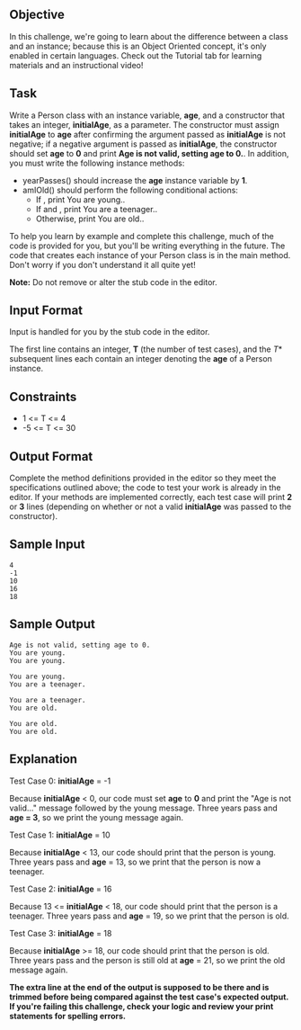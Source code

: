 ## Objective
In this challenge, we're going to learn about the difference between a class and an instance; because this is an Object Oriented concept, it's only enabled in certain languages. Check out the Tutorial tab for learning materials and an instructional video!

## Task
Write a Person class with an instance variable, **age**, and a constructor that takes an integer, **initialAge**, as a parameter. The constructor must assign **initialAge** to **age** after confirming the argument passed as **initialAge** is not negative; if a negative argument is passed as **initialAge**, the constructor should set **age** to **0** and print **Age is not valid, setting age to 0.**. In addition, you must write the following instance methods:

- yearPasses() should increase the **age** instance variable by **1**.
- amIOld() should perform the following conditional actions:
  - If , print You are young..
  - If  and , print You are a teenager..
  - Otherwise, print You are old..

To help you learn by example and complete this challenge, much of the code is provided for you, but you'll be writing everything in the future. The code that creates each instance of your Person class is in the main method. Don't worry if you don't understand it all quite yet!

**Note:** Do not remove or alter the stub code in the editor.

## Input Format
Input is handled for you by the stub code in the editor.

The first line contains an integer, **T** (the number of test cases), and the *T** subsequent lines each contain an integer denoting the **age** of a Person instance.

## Constraints
- 1 <= T <= 4
- -5 <= T <= 30

## Output Format
Complete the method definitions provided in the editor so they meet the specifications outlined above; the code to test your work is already in the editor. If your methods are implemented correctly, each test case will print **2** or **3** lines (depending on whether or not a valid **initialAge** was passed to the constructor).

## Sample Input 

```
4
-1
10
16
18
```

## Sample Output 

```
Age is not valid, setting age to 0.
You are young.
You are young.

You are young.
You are a teenager.

You are a teenager.
You are old.

You are old.
You are old.
```

## Explanation
Test Case 0: **initialAge** = -1

Because **initialAge** < 0, our code must set **age** to **0** and print the "Age is not valid..." message followed by the young message. Three years pass and **age = 3**, so we print the young message again.

Test Case 1: **initialAge** = 10

Because **initialAge** < 13, our code should print that the person is young. Three years pass and **age** = 13, so we print that the person is now a teenager.

Test Case 2: **initialAge** = 16

Because 13 <= **initialAge** < 18, our code should print that the person is a teenager. Three years pass and **age** = 19, so we print that the person is old.

Test Case 3: **initialAge** = 18

Because **initialAge** >= 18, our code should print that the person is old. Three years pass and the person is still old at **age** = 21, so we print the old message again.

**The extra line at the end of the output is supposed to be there and is trimmed before being compared against the test case's expected output. If you're failing this challenge, check your logic and review your print statements for spelling errors.**